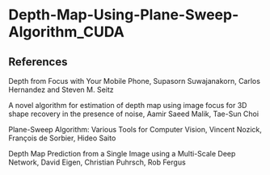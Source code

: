 # Depth-Map-Using-Plane-Sweep-Algorithm_CUDA

## References
Depth from Focus with Your Mobile Phone, Supasorn Suwajanakorn, Carlos Hernandez and Steven M. Seitz

A novel algorithm for estimation of depth map using image focus for 3D shape recovery in the presence of noise, Aamir Saeed Malik, Tae-Sun Choi

Plane-Sweep Algorithm: Various Tools for Computer Vision, Vincent Nozick, François de Sorbier, Hideo Saito

Depth Map Prediction from a Single Image using a Multi-Scale Deep Network, David Eigen, Christian Puhrsch, Rob Fergus
